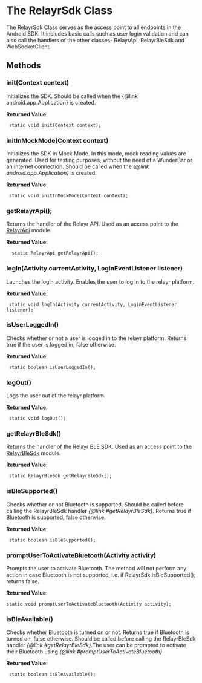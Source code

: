 # The RelayrSdk Class

The RelayrSdk Class serves as the access point to all endpoints in the Android SDK. It includes basic calls such as user login validation and can also call the handlers of the other classes- RelayrApi, RelayrBleSdk and WebSocketClient.

## Methods

### init(Context context) 

Initializes the SDK. Should be called when the {@link android.app.Application} is created. 

**Returned Value**: 

	 static void init(Context context);

### initInMockMode(Context context)

Initializes the SDK in Mock Mode. In this mode, mock reading values are generated. Used for testing purposes, without the need of a WunderBar or an internet connection. Should be called when the *{@link android.app.Application}* is created.

**Returned Value**: 

	 static void initInMockMode(Context context);

### getRelayrApi();

Returns the handler of the Relayr API. Used as an access point to the [RelayrApi](https://developer.relayr.io/documents/Android/RelayrApi) module.

**Returned Value**:

	  static RelayrApi getRelayrApi();

### logIn(Activity currentActivity, LoginEventListener listener)

Launches the login activity. Enables the user to log in to the relayr platform.

**Returned Value**:

	 static void logIn(Activity currentActivity, LoginEventListener listener);

### isUserLoggedIn()

Checks whether or not a user is logged in to the relayr platform. Returns true if the user is logged in, false otherwise.

**Returned Value**:

	 static boolean isUserLoggedIn(); 

### logOut()

Logs the user out of the relayr platform.

**Returned Value**:

	 static void logOut();

### getRelayrBleSdk()

Returns the handler of the Relayr BLE SDK. Used as an access point to the [RelayrBleSdk](https://developer.relayr.io/documents/Android/RelayrBleSdk) module.

**Returned Value**:

	 static RelayrBleSdk getRelayrBleSdk();

### isBleSupported()

Checks whether or not Bluetooth is supported. Should be called before calling the RelayrBleSdk handler *{@link #getRelayrBleSdk}*. Returns true if Bluetooth is supported, false otherwise.

**Returned Value**:

	 static boolean isBleSupported();

### promptUserToActivateBluetooth(Activity activity)

Prompts the user to activate Bluetooth. The method will not perform any action in case Bluetooth is not supported, i.e. if RelayrSdk.isBleSupported(); returns false.

**Returned Value**:

	static void promptUserToActivateBluetooth(Activity activity);

### isBleAvailable()

Checks whether Bluetooth is turned on or not. Returns true if Bluetooth is turned on, false otherwise. 
Should be called before calling the RelayrBleSdk handler *{@link #getRelayrBleSdk}*.The user can be prompted to activate their Bluetooth using *{@link #promptUserToActivateBluetooth}* 


**Returned Value**:	

	 static boolean isBleAvailable();
